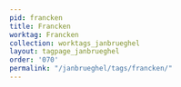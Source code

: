 ```yaml
---
pid: francken
title: Francken
worktag: Francken
collection: worktags_janbrueghel
layout: tagpage_janbrueghel
order: '070'
permalink: "/janbrueghel/tags/francken/"
---
```

